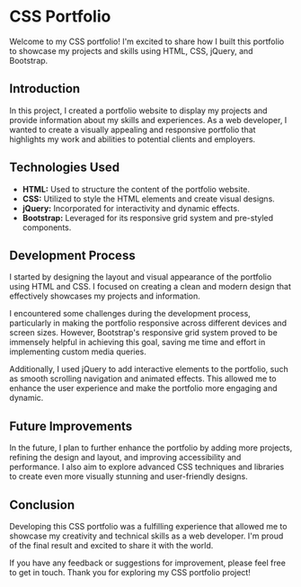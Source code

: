# CSS Portfolio

Welcome to my CSS portfolio! I'm excited to share how I built this portfolio to showcase my projects and skills using HTML, CSS, jQuery, and Bootstrap.

## Introduction

In this project, I created a portfolio website to display my projects and provide information about my skills and experiences. As a web developer, I wanted to create a visually appealing and responsive portfolio that highlights my work and abilities to potential clients and employers.

## Technologies Used

- **HTML:** Used to structure the content of the portfolio website.
- **CSS:** Utilized to style the HTML elements and create visual designs.
- **jQuery:** Incorporated for interactivity and dynamic effects.
- **Bootstrap:** Leveraged for its responsive grid system and pre-styled components.

## Development Process

I started by designing the layout and visual appearance of the portfolio using HTML and CSS. I focused on creating a clean and modern design that effectively showcases my projects and information.

I encountered some challenges during the development process, particularly in making the portfolio responsive across different devices and screen sizes. However, Bootstrap's responsive grid system proved to be immensely helpful in achieving this goal, saving me time and effort in implementing custom media queries.

Additionally, I used jQuery to add interactive elements to the portfolio, such as smooth scrolling navigation and animated effects. This allowed me to enhance the user experience and make the portfolio more engaging and dynamic.

## Future Improvements

In the future, I plan to further enhance the portfolio by adding more projects, refining the design and layout, and improving accessibility and performance. I also aim to explore advanced CSS techniques and libraries to create even more visually stunning and user-friendly designs.

## Conclusion

Developing this CSS portfolio was a fulfilling experience that allowed me to showcase my creativity and technical skills as a web developer. I'm proud of the final result and excited to share it with the world.

If you have any feedback or suggestions for improvement, please feel free to get in touch. Thank you for exploring my CSS portfolio project!
